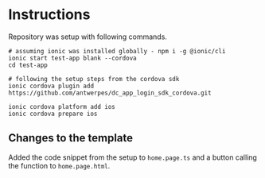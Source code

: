 # Instructions

Repository was setup with following commands.

```shell
# assuming ionic was installed globally - npm i -g @ionic/cli
ionic start test-app blank --cordova
cd test-app

# following the setup steps from the cordova sdk
ionic cordova plugin add https://github.com/antwerpes/dc_app_login_sdk_cordova.git

ionic cordova platform add ios
ionic cordova prepare ios
```

## Changes to the template

Added the code snippet from the setup to `home.page.ts` and a button calling the function to `home.page.html`.
